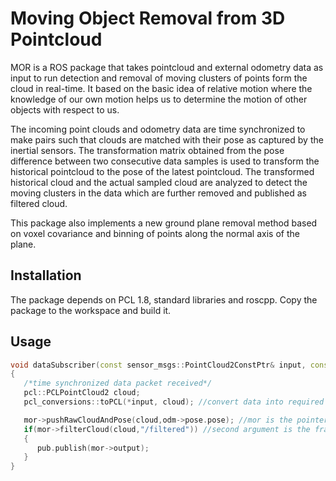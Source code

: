 # Moving Object Removal from 3D Pointcloud

MOR is a ROS package that takes pointcloud and external odometry data as input to run detection and removal of moving clusters of points form the cloud in real-time. It based on the basic idea of relative motion where the knowledge of our own motion helps us to determine the motion of other objects with respect to us.

The incoming point clouds and odometry data are time synchronized to make pairs such that clouds are matched with their pose as captured by the inertial sensors. The transformation matrix obtained from the pose difference between two consecutive data samples is used to transform the historical pointcloud to the pose of the latest pointcloud. The transformed historical cloud and the actual sampled cloud are analyzed to detect the moving clusters in the data which are further removed and published as filtered cloud. 

This package also implements a new ground plane removal method based on voxel covariance and binning of points along the normal axis of the plane. 

## Installation

The package depends on PCL 1.8, standard libraries and roscpp.
Copy the package to the workspace and build it.

## Usage

```c++
void dataSubscriber(const sensor_msgs::PointCloud2ConstPtr& input, const nav_msgs::OdometryConstPtr& odm)
{
   /*time synchronized data packet received*/
   pcl::PCLPointCloud2 cloud;
   pcl_conversions::toPCL(*input, cloud); //convert data into required format

   mor->pushRawCloudAndPose(cloud,odm->pose.pose); //mor is the pointer to the MOR class object
   if(mor->filterCloud(cloud,"/filtered")) //second argument is the frame id for the published filtered pointcloud
   {
      pub.publish(mor->output);
   }
}
```